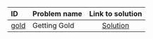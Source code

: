 | ID | Problem name | Link to solution |
|:---|:---|:---:|
| [gold](https://open.kattis.com/problems/gold) | Getting Gold | [Solution](https://github.com/versenyi98/kattis-solutions/tree/main/solutions/Getting%20Gold)|
